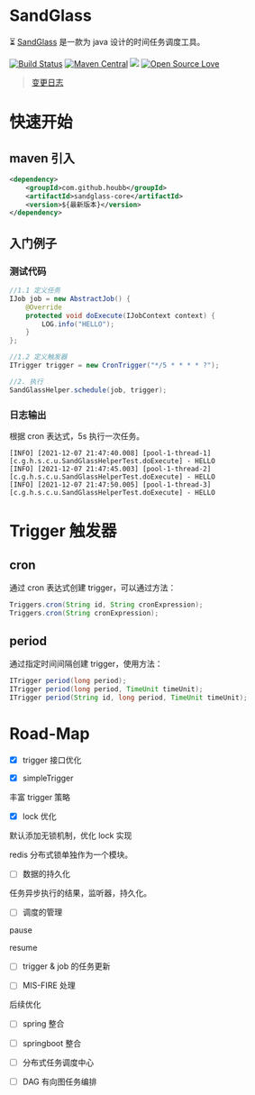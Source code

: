 # SandGlass

⏳ [SandGlass](https://github.com/houbb/sandglass) 是一款为 java 设计的时间任务调度工具。

[![Build Status](https://travis-ci.com/houbb/sandglass.svg?branch=master)](https://travis-ci.com/houbb/sandglass)
[![Maven Central](https://maven-badges.herokuapp.com/maven-central/com.github.houbb/sandglass/badge.svg)](http://mvnrepository.com/artifact/com.github.houbb/sandglass)
[![](https://img.shields.io/badge/license-Apache2-FF0080.svg)](https://github.com/houbb/sandglass/blob/master/LICENSE.txt)
[![Open Source Love](https://badges.frapsoft.com/os/v2/open-source.svg?v=103)](https://github.com/houbb/sandglass)

> [变更日志](https://github.com/houbb/sandglass/blob/master/CHANGELOG.md)

# 快速开始

## maven 引入

```xml
<dependency>
    <groupId>com.github.houbb</groupId>
    <artifactId>sandglass-core</artifactId>
    <version>${最新版本}</version>
</dependency>
```

## 入门例子

### 测试代码

```java
//1.1 定义任务
IJob job = new AbstractJob() {
    @Override
    protected void doExecute(IJobContext context) {
        LOG.info("HELLO");
    }
};

//1.2 定义触发器
ITrigger trigger = new CronTrigger("*/5 * * * * ?");

//2. 执行
SandGlassHelper.schedule(job, trigger);
```

### 日志输出

根据 cron 表达式，5s 执行一次任务。

```
[INFO] [2021-12-07 21:47:40.008] [pool-1-thread-1] [c.g.h.s.c.u.SandGlassHelperTest.doExecute] - HELLO
[INFO] [2021-12-07 21:47:45.003] [pool-1-thread-2] [c.g.h.s.c.u.SandGlassHelperTest.doExecute] - HELLO
[INFO] [2021-12-07 21:47:50.005] [pool-1-thread-3] [c.g.h.s.c.u.SandGlassHelperTest.doExecute] - HELLO
```

# Trigger 触发器

## cron

通过 cron 表达式创建 trigger，可以通过方法：

```java
Triggers.cron(String id, String cronExpression);
Triggers.cron(String cronExpression);
```

## period

通过指定时间间隔创建 trigger，使用方法：

```java
ITrigger period(long period);
ITrigger period(long period, TimeUnit timeUnit);
ITrigger period(String id, long period, TimeUnit timeUnit);
```

# Road-Map

- [x] trigger 接口优化

- [x] simpleTrigger

丰富 trigger 策略

- [x] lock 优化

默认添加无锁机制，优化 lock 实现

redis 分布式锁单独作为一个模块。

- [ ] 数据的持久化

任务异步执行的结果，监听器，持久化。

- [ ] 调度的管理

pause

resume

- [ ] trigger & job 的任务更新

- [ ] MIS-FIRE 处理

后续优化

- [ ] spring 整合

- [ ] springboot 整合

- [ ] 分布式任务调度中心

- [ ] DAG 有向图任务编排


